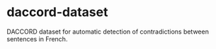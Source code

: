 # daccord-dataset

DACCORD dataset for automatic detection of contradictions between sentences in French.
